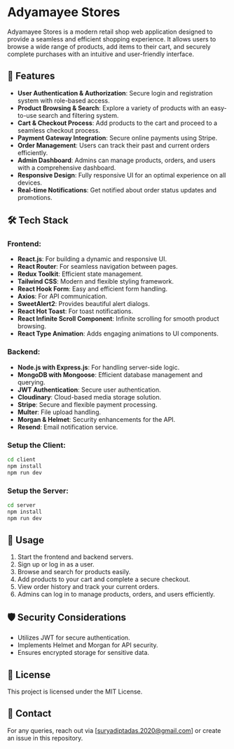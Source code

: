 # Adyamayee Stores

Adyamayee Stores is a modern retail shop web application designed to provide a seamless and efficient shopping experience. It allows users to browse a wide range of products, add items to their cart, and securely complete purchases with an intuitive and user-friendly interface.

## 🚀 Features
- **User Authentication & Authorization**: Secure login and registration system with role-based access.
- **Product Browsing & Search**: Explore a variety of products with an easy-to-use search and filtering system.
- **Cart & Checkout Process**: Add products to the cart and proceed to a seamless checkout process.
- **Payment Gateway Integration**: Secure online payments using Stripe.
- **Order Management**: Users can track their past and current orders efficiently.
- **Admin Dashboard**: Admins can manage products, orders, and users with a comprehensive dashboard.
- **Responsive Design**: Fully responsive UI for an optimal experience on all devices.
- **Real-time Notifications**: Get notified about order status updates and promotions.

## 🛠 Tech Stack
### Frontend:
- **React.js**: For building a dynamic and responsive UI.
- **React Router**: For seamless navigation between pages.
- **Redux Toolkit**: Efficient state management.
- **Tailwind CSS**: Modern and flexible styling framework.
- **React Hook Form**: Easy and efficient form handling.
- **Axios**: For API communication.
- **SweetAlert2**: Provides beautiful alert dialogs.
- **React Hot Toast**: For toast notifications.
- **React Infinite Scroll Component**: Infinite scrolling for smooth product browsing.
- **React Type Animation**: Adds engaging animations to UI components.

### Backend:
- **Node.js with Express.js**: For handling server-side logic.
- **MongoDB with Mongoose**: Efficient database management and querying.
- **JWT Authentication**: Secure user authentication.
- **Cloudinary**: Cloud-based media storage solution.
- **Stripe**: Secure and flexible payment processing.
- **Multer**: File upload handling.
- **Morgan & Helmet**: Security enhancements for the API.
- **Resend**: Email notification service.

### Setup the Client:
```sh
cd client
npm install
npm run dev
```

### Setup the Server:
```sh
cd server
npm install
npm run dev
```

## 🎯 Usage
1. Start the frontend and backend servers.
2. Sign up or log in as a user.
3. Browse and search for products easily.
4. Add products to your cart and complete a secure checkout.
5. View order history and track your current orders.
6. Admins can log in to manage products, orders, and users efficiently.

## 🛡 Security Considerations
- Utilizes JWT for secure authentication.
- Implements Helmet and Morgan for API security.
- Ensures encrypted storage for sensitive data.

## 📜 License
This project is licensed under the MIT License.

## 📧 Contact
For any queries, reach out via [suryadiptadas.2020@gmail.com] or create an issue in this repository.

